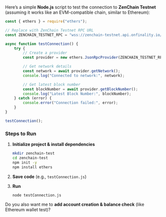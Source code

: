 Here’s a simple **Node.js** script to test the connection to **ZenChain Testnet** (assuming it works like an EVM-compatible chain, similar to Ethereum):

```javascript
const { ethers } = require("ethers");

// Replace with ZenChain Testnet RPC URL
const ZENCHAIN_TESTNET_RPC = "wss://zenchain-testnet.api.onfinality.io/public-ws"; 

async function testConnection() {
    try {
        // Create a provider
        const provider = new ethers.JsonRpcProvider(ZENCHAIN_TESTNET_RPC);

        // Get network details
        const network = await provider.getNetwork();
        console.log("Connected to network:", network);

        // Get latest block number
        const blockNumber = await provider.getBlockNumber();
        console.log("Latest Block Number:", blockNumber);
    } catch (error) {
        console.error("Connection failed:", error);
    }
}

testConnection();
```

### Steps to Run

1. **Initialize project & install dependencies**

   ```bash
   mkdir zenchain-test
   cd zenchain-test
   npm init -y
   npm install ethers
   ```
2. **Save code** (e.g., `testConnection.js`)
3. **Run**

   ```bash
   node testConnection.js
   ```

Do you also want me to **add account creation & balance check** (like Ethereum wallet test)?
